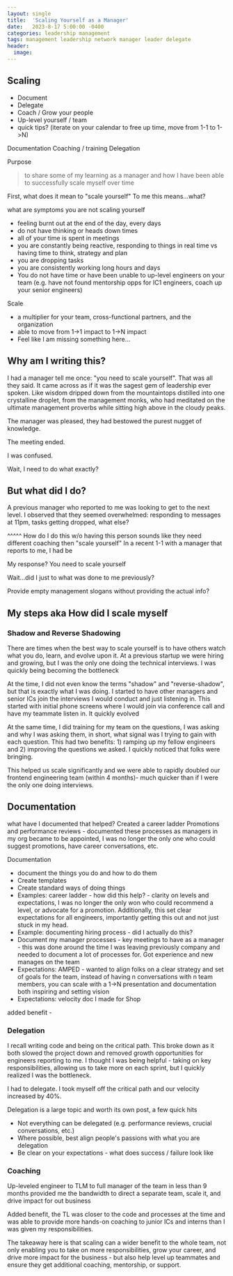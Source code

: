 ```yaml
---
layout: single
title:  'Scaling Yourself as a Manager'
date:   2023-8-17 5:00:00 -0400
categories: leadership management
tags: management leadership network manager leader delegate
header:
  image:
---
```


## Scaling
- Document
- Delegate
- Coach / Grow your people
- Up-level yourself / team
- quick tips? (iterate on your calendar to free up time, move from 1-1 to 1->N)

Documentation
Coaching / training
Delegation

Purpose
> to share some of my learning as a manager and how I have been able to successfully scale myself over time

First, what does it mean to "scale yourself"
To me this means...what?

what are symptoms you are not scaling yourself
- feeling burnt out at the end of the day, every days
- do not have thinking or heads down times
- all of your time is spent in meetings
- you are constantly being reactive, responding to things in real time vs having time to think, strategy and plan
- you are dropping tasks
- you are consistently working long hours and days
- You do not have time or have been unable to up-level engineers on your team (e.g. have not found mentorship opps for IC1 engineers, coach up your senior engineers)


Scale
- a multiplier for your team, cross-functional partners, and the organization
- able to move from 1->1 impact to 1->N impact
- Feel like I am missing something here...


## Why am I writing this?
I had a manager tell me once: "you need to scale yourself". That was all they said. It came across as if it was the sagest gem of leadership ever spoken. Like wisdom dripped down from the mountaintops distilled into one crystalline droplet, from the management monks, who had meditated on the ultimate management proverbs while sitting high above in the cloudy peaks.

The manager was pleased, they had bestowed the purest nugget of knowledge.

The meeting ended.

I was confused.

Wait, I need to do what exactly?


## But what did I do?
A previous manager who reported to me was looking to get to the next level. I observed that they seemed overwhelmed: responding to messages at 11pm, tasks getting dropped, what else?

^^^^^ How do I do this w/o having this person sounds like they need different coaching then "scale yourself"
In a recent 1-1 with a manager that reports to me, I had be

My response? You need to scale yourself

Wait...did I just to what was done to me previously?

Provide empty management slogans without providing the actual info?

## My steps aka How did I scale myself

### Shadow and Reverse Shadowing
There are times when the best way to scale yourself is to have others watch what you do, learn, and evolve upon it. At a previous startup we were hiring and growing, but I was the only one doing the technical interviews. I was quickly being becoming the bottleneck

At the time, I did not even know the terms "shadow" and "reverse-shadow", but that is exactly what I was doing. I started to have other managers and senior ICs join the interviews I would conduct and just listening in.  This started with initial phone screens where I would join via conference call and have my teammate listen in. It quickly evolved

At the same time, I did training for my team on the questions, I was asking and why I was asking them, in short, what signal was I trying to gain with each question. This had two benefits: 1) ramping up my fellow engineers and 2) improving the questions we asked. I quickly noticed that folks were bringing.

This helped us scale significantly and we were able to rapidly doubled our frontend engineering team (within 4 months)- much quicker than if I were the only one doing interviews.

## Documentation
what have I documented that helped?
Created a career ladder
Promotions and performance reviews - documented these processes as managers in my org became to be appointed, I was no longer the only one who could suggest promotions, have career conversations, etc.

Documentation
- document the things you do and how to do them
- Create templates
- Create standard ways of doing things
- Examples: career ladder - how did this help? - clarity on levels and expectations, I was no longer the only won who could recommend a level, or advocate for a promotion. Additionally, this set clear expectations for all engineers, importantly getting this out and not just stuck in my head.
- Example: documenting hiring process - did I actually do this?
- Document my manager processes - key meetings to have as a manager - this was done around the time I was leaving previously company and needed to document a lot of processes for. Got experience and new manages on the team
- Expectations: AMPED - wanted to align folks on a clear strategy and set of goals for the team, instead of having n conversations with n team members, you can scale with a 1->N presentation and documentation both inspiring and setting vision
- Expectations: velocity doc I made for Shop

added benefit -

### Delegation
I recall writing code and being on the critical path. This broke down as it both slowed the project down and removed growth opportunities for engineers reporting to me. I thought I was being helpful - taking on key responsibilities, allowing us to take more on each sprint, but I quickly realized I was the bottleneck.

I had to delegate. I took myself off the critical path and our velocity increased by 40%.

Delegation is a large topic and worth its own post, a few quick hits
- Not everything can be delegated (e.g. performance reviews, crucial conversations, etc.)
- Where possible, best align people's passions with what you are delegation
- Be clear on your expectations - what does success / failure look like

### Coaching
Up-leveled engineer to TLM to full manager of the team in less than 9 months
provided me the bandwidth to direct a separate team, scale it, and drive impact for out business

Added benefit, the TL was closer to the code and processes at the time and was able to provide more hands-on coaching to junior ICs and interns than I was given my responsibilities.  

The takeaway here is that scaling can a wider benefit to the whole team, not only enabling you to take on more responsibilities, grow your career, and drive more impact for the business - but also help level up teammates and ensure they get additional coaching, mentorship, or support.
